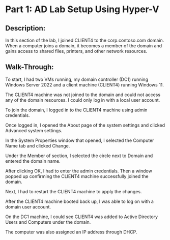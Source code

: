 # Part 1: AD Lab Setup Using Hyper-V

## Description:
In this section of the lab, I joined CLIENT4 to the corp.contoso.com domain. When a computer joins a domain, it becomes a member of the domain and gains access to shared files, printers, and other network resources. 

## Walk-Through:
To start, I had two VMs running, my domain controller (DC1) running Windows Server 2022 and a client machine (CLIENT4) running Windows 11.

The CLIENT4 machine was not joined to the domain and could not access any of the domain resources. I could only log in with a local user account.

To join the domain, I logged in to the CLIENT4 machine using admin credentials.

Once logged in, I opened the About page of the system settings and clicked Advanced system settings.

In the System Properties window that opened, I selected the Computer Name tab and clicked Change.

Under the Member of section, I selected the circle next to Domain and entered the domain name.

After clicking OK, I had to enter the admin credentials. Then a window popped up confirming the CLIENT4 machine successfully joined the domain.

Next, I had to restart the CLIENT4 machine to apply the changes.

After the CLIENT4 machine booted back up, I was able to log on with a domain user account.

On the DC1 machine, I could see CLIENT4 was added to Active Directory Users and Computers under the domain.

The computer was also assigned an IP address through DHCP.
